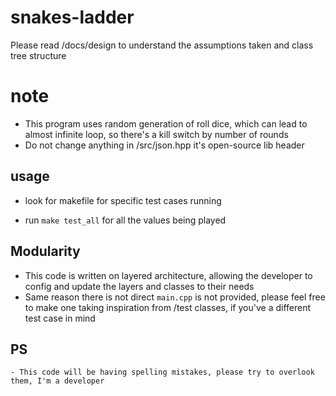 # snakes-ladder

Please read /docs/design to understand the assumptions taken and class tree structure 

# note
- This program uses random generation of roll dice, which can lead to almost infinite loop, so there's a kill switch by number of rounds
- Do not change anything in /src/json.hpp it's open-source lib header

## usage 
- look for makefile for specific test cases running 

- run `make test_all` for all the values being played

## Modularity

- This code is written on layered architecture, allowing the developer to config and update the layers and classes to their needs
- Same reason there is not direct `main.cpp` is not provided, please feel free to make one taking inspiration from /test classes, if you've a different test case in mind

## PS
    - This code will be having spelling mistakes, please try to overlook them, I'm a developer
